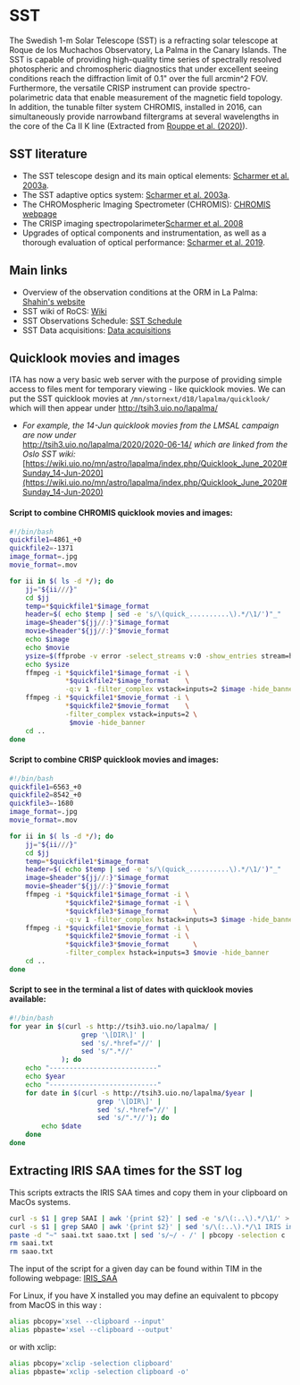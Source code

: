 # SST

The Swedish 1-m Solar Telescope (SST) is a refracting solar telescope at Roque de los Muchachos Observatory, La Palma in the Canary Islands.
The SST is capable of providing high-quality time series of spectrally resolved photospheric and chromospheric diagnostics that under excellent seeing conditions reach the diffraction limit of 0.1" over the full arcmin^2 FOV. Furthermore, the versatile CRISP instrument can provide spectro-polarimetric data that enable measurement of the magnetic field topology. In addition, the tunable filter system CHROMIS, installed in 2016, can simultaneously provide narrowband filtergrams at several wavelengths in the core of the Ca II K line (Extracted from [Rouppe et al. (2020)](https://ui.adsabs.harvard.edu/abs/2020arXiv200514175R/abstract)).

## SST literature

- The SST telescope design and its main optical elements: [Scharmer et al. 2003a](https://ui.adsabs.harvard.edu/abs/2003SPIE.4853..341S/abstract).
- The SST adaptive optics system: [Scharmer et al. 2003a](https://ui.adsabs.harvard.edu/abs/2003SPIE.4853..370S/abstract).
- The CHROMospheric Imaging Spectrometer (CHROMIS): [CHROMIS webpage](https://dubshen.astro.su.se/wiki/index.php/CHROMIS) 
- The CRISP imaging spectropolarimeter[Scharmer et al. 2008](https://ui.adsabs.harvard.edu/abs/2008ApJ...689L..69S/abstract)
- Upgrades of optical components and instrumentation, as well as a thorough evaluation of optical performance: [Scharmer et al. 2019](https://ui.adsabs.harvard.edu/abs/2019A%26A...626A..55S/abstract).

## Main links

- Overview of the observation conditions at the ORM in La Palma: [Shahin's website](https://shahin.website/sst/)
- SST wiki of RoCS: [Wiki](https://wiki.uio.no/mn/astro/lapalma/)
- SST Observations Schedule: [SST Schedule](https://dubshen.astro.su.se/wiki/index.php/Observations_schedule_2019)
- SST Data acquisitions: [Data acquisitions](https://dubshen.astro.su.se/wiki/index.php/Data_acquisitions)

## Quicklook movies and images

ITA has now a very basic web server with the purpose of providing simple access to files ment for temporary viewing - like quicklook movies. 
We can put the SST quicklook movies at `/mn/stornext/d18/lapalma/quicklook/` which will then appear under http://tsih3.uio.no/lapalma/
- _For example, the 14-Jun quicklook movies from the LMSAL campaign are now under_    
 http://tsih3.uio.no/lapalma/2020/2020-06-14/
_which are linked from the Oslo SST wiki:_ 
 [https://wiki.uio.no/mn/astro/lapalma/index.php/Quicklook_June_2020#Sunday_14-Jun-2020](https://wiki.uio.no/mn/astro/lapalma/index.php/Quicklook_June_2020#Sunday_14-Jun-2020)

#### Script to combine CHROMIS quicklook movies and images:
```bash
#!/bin/bash
quickfile1=4861_+0
quickfile2=-1371
image_format=.jpg
movie_format=.mov

for ii in $( ls -d */); do
    jj="${ii///}"
    cd $jj
    temp=*$quickfile1*$image_format
    header=$( echo $temp | sed -e 's/\(quick_..........\).*/\1/')"_"
    image=$header"${jj//:}"$image_format 
    movie=$header"${jj//:}"$movie_format
    echo $image 
    echo $movie         
    ysize=$(ffprobe -v error -select_streams v:0 -show_entries stream=height -of csv=s=x:p=0 *$quickfile1*$image_format)
    echo $ysize
    ffmpeg -i *$quickfile1*$image_format -i \
              *$quickfile2*$image_format    \
              -q:v 1 -filter_complex vstack=inputs=2 $image -hide_banner    
    ffmpeg -i *$quickfile1*$movie_format -i \
              *$quickfile2*$movie_format    \
              -filter_complex vstack=inputs=2 \
               $movie -hide_banner    
    cd ..       
done
```

#### Script to combine CRISP quicklook movies and images:
```bash
#!/bin/bash
quickfile1=6563_+0
quickfile2=8542_+0
quickfile3=-1680
image_format=.jpg
movie_format=.mov

for ii in $( ls -d */); do
    jj="${ii///}"
    cd $jj
    temp=*$quickfile1*$image_format
    header=$( echo $temp | sed -e 's/\(quick_..........\).*/\1/')"_"
    image=$header"${jj//:}"$image_format 
    movie=$header"${jj//:}"$movie_format
    ffmpeg -i *$quickfile1*$image_format -i \
              *$quickfile2*$image_format -i \
              *$quickfile3*$image_format      \
              -q:v 1 -filter_complex hstack=inputs=3 $image -hide_banner    
    ffmpeg -i *$quickfile1*$movie_format -i \
              *$quickfile2*$movie_format -i \
              *$quickfile3*$movie_format      \
              -filter_complex hstack=inputs=3 $movie -hide_banner    
    cd ..       
done
```

#### Script to see in the terminal a list of dates with quicklook movies available:
```bash
#!/bin/bash                                                                                                                    
for year in $(curl -s http://tsih3.uio.no/lapalma/ |
                  grep '\[DIR\]' |
                  sed 's/.*href="//' |
                  sed 's/".*//'
             ); do
    echo "---------------------------"
    echo $year
    echo "---------------------------"
    for date in $(curl -s http://tsih3.uio.no/lapalma/$year |
                      grep '\[DIR\]' |
                      sed 's/.*href="//' |
                      sed 's/".*//'); do
        echo $date
    done
done
```



## Extracting IRIS SAA times for the SST log

This scripts extracts the IRIS SAA times and copy them in your clipboard on MacOs systems.
```bash
curl -s $1 | grep SAAI | awk '{print $2}' | sed -e 's/\(:..\).*/\1/' > saai.txt
curl -s $1 | grep SAAO | awk '{print $2}' | sed 's/\(:..\).*/\1 IRIS in SAA <br\>/'  > saao.txt
paste -d "~" saai.txt saao.txt | sed 's/~/ - /' | pbcopy -selection c
rm saai.txt
rm saao.txt
```
The input of the script for a given day can be found within TIM in the following webpage:
[IRIS_SAA](https://iris.lmsal.com/health-safety/timeline/)

For Linux, if you have X installed you may define an equivalent to pbcopy from MacOS in this way :
```bash
alias pbcopy='xsel --clipboard --input'
alias pbpaste='xsel --clipboard --output'
```
or with xclip:
```bash
alias pbcopy='xclip -selection clipboard'
alias pbpaste='xclip -selection clipboard -o'
```
